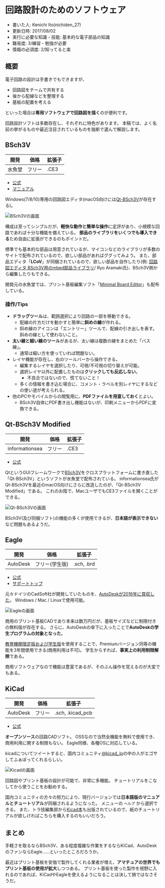 # 回路設計のためのソフトウェア
- 書いた人: Kenichi Ito(nichiden_27)
- 更新日時: 2017/08/02
- 実行に必要な知識・技能: 基本的な電子部品の知識
- 難易度: 3/練習・勉強が必要
- 情報の必須度: 2/知ってると楽

## 概要

電子回路の設計は手書きでもできますが、

- 回路図をチームで共有する
- 後から配線などを整理する
- 基板の配置を考える

といった場合は**専用ソフトウェアで回路図を描く**のが便利です。

回路設計ソフトは多数存在し、それぞれに特色があります。
本稿では、よく名前の挙がるものや最近注目されているものを独断で選んで解説します。

## BSch3V

 開発   |  価格  | 拡張子
-------|-------|-------
 水魚堂 | フリー | .CE3

- [公式](http://www.suigyodo.com/online/schsoft.htm)
- [マニュアル](http://www.suigyodo.com/online/manual/)

Windows(7/8/10)専用の回路図エディタ(macOS向けには[Qt-BSch3V](#qt-bsch3v)が存在する)。

![BSch3Vの画面](_media/bsch3v.png)

構成は至ってシンプルだが、**軽快な動作と簡単な操作**に定評があり、小規模な回路であれば十分な機能を備えている。
**部品のライブラリをいくつでも導入できる**ため自由に拡張ができるのもポイントだ。

標準でも基本的な部品は用意されているが、マイコンなどのライブラリが多数のサイトで配布されているので、欲しい部品があればググってみよう。
また、部品エディタ「**LCoV**」が同梱されているので、欲しい部品を自作したり(例: [回路図エディタ BSch3V用のmbed部品ライブラリ](https://developer.mbed.org/users/makimyan/notebook/回路図エディタ-bsch3v用のmbed部品ライブラリ)/ Ryo Aramaki氏)、BSch3V側から編集したりもできる。

開発元の水魚堂では、プリント基板編集ソフト「[Minimal Board Editor](http://www.suigyodo.com/online/mbe/mbe.htm)」も配布している。

### 操作/Tips
- **ドラッグツール**は、範囲選択により回路の一部を移動できる。
    * 配線の片方だけを動かすと簡単に**斜めの線**が作れる。
    * 斜め線のアイコンは「エントリー」ツールで、配線の引き出しを表す。斜めの線として使わないこと。
- **太い線と細い線のツール**があるが、太い線は複数の線をまとめた「バス線」。
    * 通常は細い方を使っていれば問題ない。
- レイヤ機能が存在し、右のツールバーから操作できる。
    * 編集するレイヤを選択したり、可視/不可視の切り替えが可能。
    * 選択レイヤ以外に配置したものは**クリックしても反応しない**。
        + 不具合ではないので、慌てないこと！
    * 多くの情報を書き込む場合に、コメント・ラベルを別レイヤにするなどの使い道が考えられる。
- 他のPCやモバイルからの閲覧用に、**PDFファイルを用意しておく**とよい。
    * BSch3V自体にPDF書き出し機能はないが、印刷メニューからPDFに変換できる。

## Qt-BSch3V Modified

 開発            |  価格  | 拡張子
-----------------|-------|-------
 informationsea  | フリー | .CE3

- [公式](https://informationsea.info/apps/qtbsch3v/)

QtというGUIフレームワークで[BSch3V](#bsch3v)をクロスプラットフォームに書き直した「Qt-BSch3V」というソフトが水魚堂で配布されている。
informationsea氏がQt-BSch3Vを最近のmacOS向けにさらに改造したのが、「Qt-BSch3V Modified」である。
これのお陰で、MacユーザでもCE3ファイルを開くことができる。

![Qt-BSch3Vの画面](_media/qtbsch3v.png)

BSch3V(及び同梱ソフト)の機能の多くが使用できるが、**日本語が表示できない**など問題もあるようだ。

## Eagle

 開発      | 価格         |  拡張子
----------|--------------|------------
 AutoDesk | フリー(学生版) | .sch, .brd

- [公式](https://www.autodesk.com/products/eagle/overview)
- [サポートトップ](https://knowledge.autodesk.com/ja/support/eagle?sort=score)

元々ドイツのCadSoft社が開発していたものを、[AutoDeskが2016年に買収した](http://makezine.jp/blog/2016/08/the-autodesk-family-grows-with-new-eagle-acquisition.html)。
Windows / Mac / Linuxで使用可能。

![Eagleの画面](_media/eagle.png)

商用のプリント基板CADであり本来は数万円だが、基板サイズなどに制限付きの無料版が存在する。
さらに、AutoDeskの傘下に入ったことで**AutoDeskの学生プログラムの対象となった**。

[教育機関限定版および学生版](https://knowledge.autodesk.com/ja/search-result/caas/sfdcarticles/sfdcarticles/JPN/Eagle-Education.html)を使用することで、Premiumバージョン同等の機能を3年間使用できる(商用利用は不可)。
学生からすれば、**事実上の利用制限解除**である。

商用ソフトウェアなので機能は豊富であるが、そのぶん操作を覚えるのが大変でもある。

## KiCad

 開発      | 価格   | 拡張子
----------|-------|-----------------
 AutoDesk | フリー | .sch, .kicad_pcb

- [公式](http://kicad-pcb.org/)

**オープンソース**の回路CADソフト。
OSSなので当然全機能を無料で使用でき、商用利用に関する制限もない。
Eagle同様、各種OSに対応している。

kicadについてツイートすると、国内コミュニティ[\@kicad_jp](https://twitter.com/kicad_jp)の中の人がエゴサしてふぁぼってくれるらしい。

![Kicadの画面](_media/kicad.png)

回路図やプリント基板の設計が可能で、非常に多機能。
チュートリアルをこなしてから使うことをお勧めする。

国内コミュニティの方々の努力により、現行バージョンでは**日本語版のマニュアルとチュートリアル**が同梱されるようになった。
メニューの `ヘルプ` から選択できる。
また、トラ技編集部から[Kicad本](https://www.amazon.co.jp/dp/4789849279/)も出版されているので、紙のチュートリアルが欲しければこちらを購入するのもいいだろう。

## まとめ
手軽さを取るならBSch3V、ある程度複雑な作業をするならKiCad、AutoDeskのファンならEagle……といったところだろうか。

最近はプリント基板を安価で製作してくれる業者が増え、**アマチュアの世界でもプリント基板の使用が拡大**しつつある。
プリント基板を使った製作を視野に入れるのであれば、KiCadやEagleを使えるようになることは決して損ではなさそうだ。